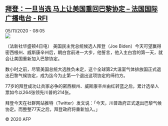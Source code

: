 <!--1604562966000-->
[拜登：一旦当选 马上让美国重回巴黎协定 – 法国国际广播电台 - RFI](http://www.rfi.fr//cn/contenu/20201105-%E6%8B%9C%E7%99%BB%E4%B8%80%E6%97%A6%E5%BD%93%E9%80%89-%E9%A9%AC%E4%B8%8A%E8%AE%A9%E7%BE%8E%E5%9B%BD%E9%87%8D%E5%9B%9E%E5%B7%B4%E9%BB%8E%E5%8D%8F%E5%AE%9A)
------

<div>05/11/2020 - 08:05</div><img src="https://s.rfi.fr/media/display/5b21966a-1f3a-11eb-9f19-005056a964fe/w:310/p:16x9/int0015b.201105150503.jpg"><div class="t-content__body u-clearfix"><p>（法新社华盛顿4日电）    美国民主党总统候选人拜登（Joe Biden）今天可望赢得密西根州、威斯康辛州后，朝白宫前进一大步，他誓言，他入主白宫的第一天，就会让美国重新加入巴黎协定。</p><p>    数小时之前，尽管美国总统大选胜负未定，这个全球第2大温室气体排放国正式退出巴黎气候协定，成为迄今为止第一个退出这项协定的缔约方。</p><p>    77岁的拜登成功让兵家必争的密西根州、威斯康辛州由红转蓝之后，累计选举人票如今以264张领先川普的214张。</p><p>    拜登今天在社群网站推特（Twitter）发文说：「今天，川普政府正式退出巴黎气候协定。而整整77天之后，拜登政府将重新加入。」</p><p class="t-copyright">© 2020 AFP</p>        </div>
